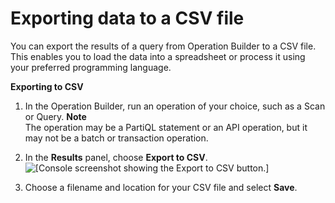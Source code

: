 # Exporting data to a CSV file<a name="workbench.querybuilder.exportcsv"></a>

You can export the results of a query from Operation Builder to a CSV file\. This enables you to load the data into a spreadsheet or process it using your preferred programming language\.

**Exporting to CSV**

1. In the Operation Builder, run an operation of your choice, such as a Scan or Query\.
**Note**  
The operation may be a PartiQL statement or an API operation, but it may not be a batch or transaction operation\.

1. In the **Results** panel, choose **Export to CSV**\.  
![\[Console screenshot showing the Export to CSV button.\]](http://docs.aws.amazon.com/amazondynamodb/latest/developerguide/images/workbench/QueryBuilderExportToCSV.png)

1. Choose a filename and location for your CSV file and select **Save**\.
